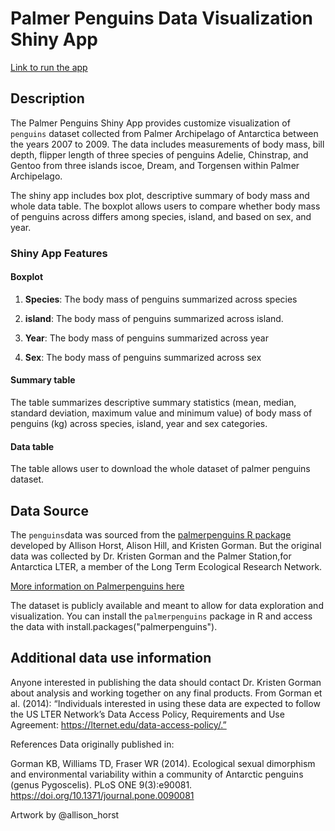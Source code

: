 # Palmer Penguins Data Visualization Shiny App

[Link to run the app](https://gopal-khanal.shinyapps.io/assignment-b3-gopalkhanal11/) 

## Description

The Palmer Penguins Shiny App provides customize visualization of `penguins` dataset collected from Palmer Archipelago of Antarctica between the years 2007 to 2009. The data includes measurements of body mass, bill depth, flipper length of three species of penguins Adelie, Chinstrap, and Gentoo from three islands iscoe, Dream, and Torgensen within Palmer Archipelago.

The shiny app includes box plot, descriptive summary of body mass and whole data table. The boxplot allows users  to compare whether body mass of penguins across differs among species, island, and based on sex, and year.


### Shiny App Features

#### Boxplot 

1. **Species**: The body mass of penguins summarized across species 

2. **island**: The body mass of penguins summarized across island. 

3. **Year**: The body mass of penguins summarized across year

4. **Sex**: The body mass of penguins summarized across sex 

#### Summary table 

The table summarizes descriptive summary statistics (mean, median, standard deviation, maximum value and minimum value) of body mass of penguins (kg) across 
species, island, year and sex categories. 

#### Data table

The table allows user to download the whole dataset of palmer penguins dataset.


## Data Source

The `penguins`data was sourced from the [palmerpenguins R package](https://github.com/allisonhorst/palmerpenguins) developed by Allison Horst, Alison Hill, and Kristen Gorman. But the original data was collected by Dr. Kristen Gorman and the Palmer Station,for Antarctica LTER, a member of the Long Term Ecological Research Network.

[More information on Palmerpenguins here](https://allisonhorst.github.io/palmerpenguins/)

The dataset is publicly available and meant to allow for data exploration and visualization. You can install the `palmerpenguins` package in R and access the data with install.packages("palmerpenguins").


## Additional data use information
Anyone interested in publishing the data should contact Dr. Kristen Gorman about analysis and working together on any final products. From Gorman et al. (2014): “Individuals interested in using these data are expected to follow the US LTER Network’s Data Access Policy, Requirements and Use Agreement: https://lternet.edu/data-access-policy/.”

References
Data originally published in:

Gorman KB, Williams TD, Fraser WR (2014). Ecological sexual dimorphism and environmental variability within a community of Antarctic penguins (genus Pygoscelis). PLoS ONE 9(3):e90081. https://doi.org/10.1371/journal.pone.0090081

Artwork by @allison_horst
